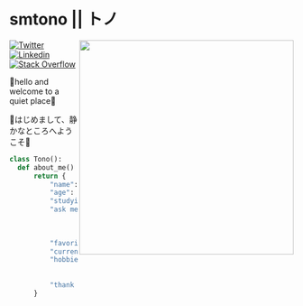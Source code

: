 # smtono || トノ

<img src="https://media.discordapp.net/attachments/864677184950239263/1022400471572426782/self-portrait.png" width="380" align="right"/>

[![Twitter](https://img.shields.io/badge/-Twitter-222222?style=flat-square&logo=twitter&logoColor=white&link=https://twitter.com/tonofthornz)](https://twitter.com/tonofthornz)
[![Linkedin](https://img.shields.io/badge/-LinkedIn-222222?style=flat-square&logo=Linkedin&logoColor=white&link=https://www.linkedin.com/in/smtono/)](https://www.linkedin.com/in/smtono/)
[![Stack Overflow](https://img.shields.io/badge/-Stack%20Overflow-222222?style=flat-square&logo=stack-overflow&logoColor=white&link=https://stackoverflow.com/users/20180090/tonofthorns)](https://stackoverflow.com/users/20180090/tonofthorns)

🌸hello and welcome to a quiet place🌸

🌸はじめまして、静かなところへようこそ🌸

```python
class Tono():
  def about_me() -> dict:
      return {
          "name": "tono",
          "age": "21",
          "studying": "computer science and mathematics",
          "ask me about": ["data science", 
                          "nlp", "ml", 
                          "illustration", "animation", 
                          "game design", "language learning"],
          "favorite languages": ["python", "java", "C++"],
          "currently learning": ["kotlin", "rust", "godot"],
          "hobbies": ["coding", "cooking", 
                      "illustrating", "animating", 
                      "learning Japanese!", "日本語で話す！"],
          "thank you~!": "for reading~!"
      }
```

